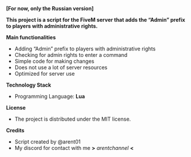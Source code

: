 **[For now, only the Russian version]**

**This project is a script for the FiveM server that adds the “Admin” prefix to players with administrative rights.**

  **Main functionalities**
   - Adding “Admin” prefix to players with administrative rights
   - Checking for admin rights to enter a command
   - Simple code for making changes
   - Does not use a lot of server resources
   - Optimized for server use
     
  **Technology Stack**
   + Programming Language: **Lua**

  **License**
   * The project is distributed under the MIT license.

  **Credits**
   * Script created by @arent01
   * My discord for contact with me **>** *arentchannel* **<**
